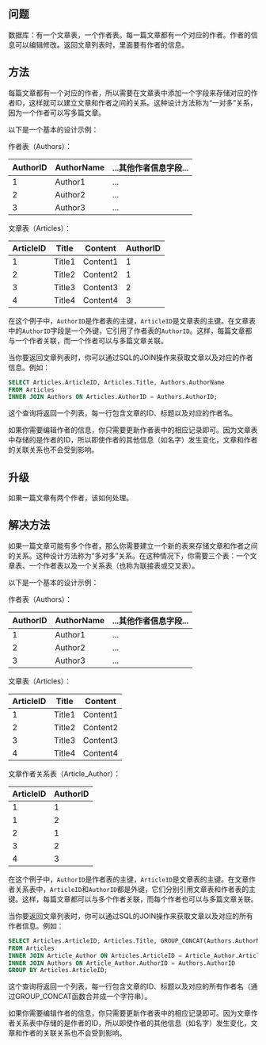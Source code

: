 ## 问题

数据库：有一个文章表，一个作者表。每一篇文章都有一个对应的作者。作者的信息可以编辑修改。返回文章列表时，里面要有作者的信息。

## 方法

每篇文章都有一个对应的作者，所以需要在文章表中添加一个字段来存储对应的作者ID，这样就可以建立文章和作者之间的关系。这种设计方法称为“一对多”关系，因为一个作者可以写多篇文章。

以下是一个基本的设计示例：

作者表（Authors）：

| AuthorID | AuthorName | ...其他作者信息字段... |
| -------- | ---------- | ---------------------- |
| 1        | Author1    | ...                    |
| 2        | Author2    | ...                    |
| 3        | Author3    | ...                    |

文章表（Articles）：

| ArticleID | Title  | Content  | AuthorID |
| --------- | ------ | -------- | -------- |
| 1         | Title1 | Content1 | 1        |
| 2         | Title2 | Content2 | 1        |
| 3         | Title3 | Content3 | 2        |
| 4         | Title4 | Content4 | 3        |

在这个例子中，`AuthorID`是作者表的主键，`ArticleID`是文章表的主键。在文章表中的`AuthorID`字段是一个外键，它引用了作者表的`AuthorID`。这样，每篇文章都与一个作者关联，而一个作者可以与多篇文章关联。

当你要返回文章列表时，你可以通过SQL的JOIN操作来获取文章以及对应的作者信息。例如：

```sql
SELECT Articles.ArticleID, Articles.Title, Authors.AuthorName
FROM Articles
INNER JOIN Authors ON Articles.AuthorID = Authors.AuthorID;
```

这个查询将返回一个列表，每一行包含文章的ID、标题以及对应的作者名。

如果你需要编辑作者的信息，你只需要更新作者表中的相应记录即可。因为文章表中存储的是作者的ID，所以即使作者的其他信息（如名字）发生变化，文章和作者的关联关系也不会受到影响。

## 升级

如果一篇文章有两个作者，该如何处理。

## 解决方法

如果一篇文章可能有多个作者，那么你需要建立一个新的表来存储文章和作者之间的关系。这种设计方法称为“多对多”关系。在这种情况下，你需要三个表：一个文章表、一个作者表以及一个关系表（也称为联接表或交叉表）。

以下是一个基本的设计示例：

作者表（Authors）：

| AuthorID | AuthorName | ...其他作者信息字段... |
| -------- | ---------- | ---------------------- |
| 1        | Author1    | ...                    |
| 2        | Author2    | ...                    |
| 3        | Author3    | ...                    |

文章表（Articles）：

| ArticleID | Title  | Content  |
| --------- | ------ | -------- |
| 1         | Title1 | Content1 |
| 2         | Title2 | Content2 |
| 3         | Title3 | Content3 |
| 4         | Title4 | Content4 |

文章作者关系表（Article_Author）：

| ArticleID | AuthorID |
| --------- | -------- |
| 1         | 1        |
| 1         | 2        |
| 2         | 1        |
| 3         | 2        |
| 4         | 3        |

在这个例子中，`AuthorID`是作者表的主键，`ArticleID`是文章表的主键。在文章作者关系表中，`ArticleID`和`AuthorID`都是外键，它们分别引用文章表和作者表的主键。这样，每篇文章都可以与多个作者关联，而每个作者也可以与多篇文章关联。

当你要返回文章列表时，你可以通过SQL的JOIN操作来获取文章以及对应的所有作者信息。例如：

```sql
SELECT Articles.ArticleID, Articles.Title, GROUP_CONCAT(Authors.AuthorName) as AuthorNames
FROM Articles
INNER JOIN Article_Author ON Articles.ArticleID = Article_Author.ArticleID
INNER JOIN Authors ON Article_Author.AuthorID = Authors.AuthorID
GROUP BY Articles.ArticleID;
```

这个查询将返回一个列表，每一行包含文章的ID、标题以及对应的所有作者名（通过GROUP_CONCAT函数合并成一个字符串）。

如果你需要编辑作者的信息，你只需要更新作者表中的相应记录即可。因为文章作者关系表中存储的是作者的ID，所以即使作者的其他信息（如名字）发生变化，文章和作者的关联关系也不会受到影响。